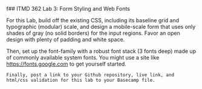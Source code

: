 

f## ITMD 362 Lab 3: Form Styling and Web Fonts

For this Lab, build off the existing CSS, including its baseline grid and typographic (modular) scale, and design a mobile-scale form that uses only shades of gray (no solid borders) for the input regions. Favor an open design with plenty of padding and white space.

Then, set up the font-family with a robust font stack (3 fonts deep) made up of commonly available system fonts. You might use a site like https://fonts.google.com to get yourself started.

    Finally, post a link to your Github repository, live link, and html/css validation for this lab to your Basecamp file.
